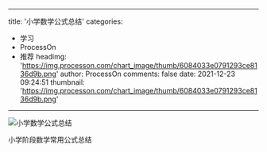 
---
title: '小学数学公式总结'
categories: 
 - 学习
 - ProcessOn
 - 推荐
headimg: 'https://img.processon.com/chart_image/thumb/6084033e0791293ce8136d9b.png'
author: ProcessOn
comments: false
date: 2021-12-23 09:24:51
thumbnail: 'https://img.processon.com/chart_image/thumb/6084033e0791293ce8136d9b.png'
---

<div>   
<img class="thumb" alt="小学数学公式总结" src="https://img.processon.com/chart_image/thumb/6084033e0791293ce8136d9b.png" referrerpolicy="no-referrer">
<p>小学阶段数学常用公式总结</p>  
</div>
            